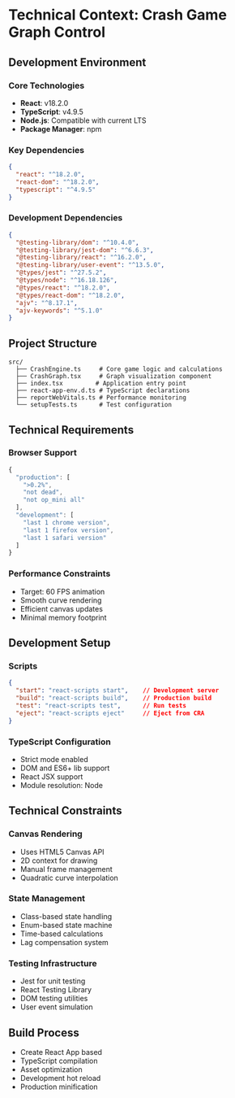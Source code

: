 # Technical Context: Crash Game Graph Control

## Development Environment

### Core Technologies
- **React**: v18.2.0
- **TypeScript**: v4.9.5
- **Node.js**: Compatible with current LTS
- **Package Manager**: npm

### Key Dependencies
```json
{
  "react": "^18.2.0",
  "react-dom": "^18.2.0",
  "typescript": "^4.9.5"
}
```

### Development Dependencies
```json
{
  "@testing-library/dom": "^10.4.0",
  "@testing-library/jest-dom": "^6.6.3",
  "@testing-library/react": "^16.2.0",
  "@testing-library/user-event": "^13.5.0",
  "@types/jest": "^27.5.2",
  "@types/node": "^16.18.126",
  "@types/react": "^18.2.0",
  "@types/react-dom": "^18.2.0",
  "ajv": "^8.17.1",
  "ajv-keywords": "^5.1.0"
}
```

## Project Structure
```
src/
  ├── CrashEngine.ts     # Core game logic and calculations
  ├── CrashGraph.tsx     # Graph visualization component
  ├── index.tsx         # Application entry point
  ├── react-app-env.d.ts # TypeScript declarations
  ├── reportWebVitals.ts # Performance monitoring
  └── setupTests.ts      # Test configuration
```

## Technical Requirements

### Browser Support
```javascript
{
  "production": [
    ">0.2%",
    "not dead",
    "not op_mini all"
  ],
  "development": [
    "last 1 chrome version",
    "last 1 firefox version",
    "last 1 safari version"
  ]
}
```

### Performance Constraints
- Target: 60 FPS animation
- Smooth curve rendering
- Efficient canvas updates
- Minimal memory footprint

## Development Setup

### Scripts
```json
{
  "start": "react-scripts start",    // Development server
  "build": "react-scripts build",    // Production build
  "test": "react-scripts test",      // Run tests
  "eject": "react-scripts eject"     // Eject from CRA
}
```

### TypeScript Configuration
- Strict mode enabled
- DOM and ES6+ lib support
- React JSX support
- Module resolution: Node

## Technical Constraints

### Canvas Rendering
- Uses HTML5 Canvas API
- 2D context for drawing
- Manual frame management
- Quadratic curve interpolation

### State Management
- Class-based state handling
- Enum-based state machine
- Time-based calculations
- Lag compensation system

### Testing Infrastructure
- Jest for unit testing
- React Testing Library
- DOM testing utilities
- User event simulation

## Build Process
- Create React App based
- TypeScript compilation
- Asset optimization
- Development hot reload
- Production minification
